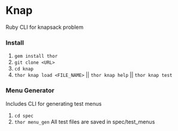 # Knap
Ruby CLI for knapsack problem

### Install
1. `gem install thor`
2. `git clone <URL>`
3. `cd knap`
4. `thor knap load <FILE_NAME>` || `thor knap help` || `thor knap test`

### Menu Generator
Includes CLI for generating test menus
1. `cd spec`
2. `thor menu_gen`
All test files are saved in spec/test_menus
